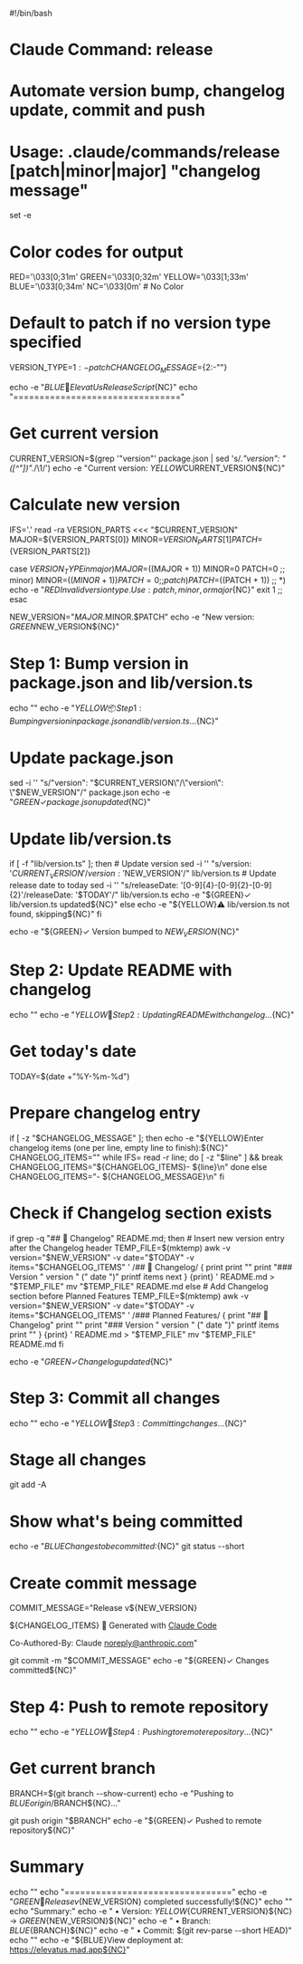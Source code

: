 #!/bin/bash

# Claude Command: release
# Automate version bump, changelog update, commit and push
# Usage: .claude/commands/release [patch|minor|major] "changelog message"

set -e

# Color codes for output
RED='\033[0;31m'
GREEN='\033[0;32m'
YELLOW='\033[1;33m'
BLUE='\033[0;34m'
NC='\033[0m' # No Color

# Default to patch if no version type specified
VERSION_TYPE=${1:-patch}
CHANGELOG_MESSAGE=${2:-""}

echo -e "${BLUE}🚀 ElevatUs Release Script${NC}"
echo "================================"

# Get current version
CURRENT_VERSION=$(grep '"version"' package.json | sed 's/.*"version": *"\([^"]*\)".*/\1/')
echo -e "Current version: ${YELLOW}$CURRENT_VERSION${NC}"

# Calculate new version
IFS='.' read -ra VERSION_PARTS <<< "$CURRENT_VERSION"
MAJOR=${VERSION_PARTS[0]}
MINOR=${VERSION_PARTS[1]}
PATCH=${VERSION_PARTS[2]}

case $VERSION_TYPE in
    major)
        MAJOR=$((MAJOR + 1))
        MINOR=0
        PATCH=0
        ;;
    minor)
        MINOR=$((MINOR + 1))
        PATCH=0
        ;;
    patch)
        PATCH=$((PATCH + 1))
        ;;
    *)
        echo -e "${RED}Invalid version type. Use: patch, minor, or major${NC}"
        exit 1
        ;;
esac

NEW_VERSION="$MAJOR.$MINOR.$PATCH"
echo -e "New version: ${GREEN}$NEW_VERSION${NC}"

# Step 1: Bump version in package.json and lib/version.ts
echo ""
echo -e "${YELLOW}📦 Step 1: Bumping version in package.json and lib/version.ts...${NC}"

# Update package.json
sed -i '' "s/\"version\": \"$CURRENT_VERSION\"/\"version\": \"$NEW_VERSION\"/" package.json
echo -e "${GREEN}✓ package.json updated${NC}"

# Update lib/version.ts
if [ -f "lib/version.ts" ]; then
    # Update version
    sed -i '' "s/version: '$CURRENT_VERSION'/version: '$NEW_VERSION'/" lib/version.ts
    # Update release date to today
    sed -i '' "s/releaseDate: '[0-9]\{4\}-[0-9]\{2\}-[0-9]\{2\}'/releaseDate: '$TODAY'/" lib/version.ts
    echo -e "${GREEN}✓ lib/version.ts updated${NC}"
else
    echo -e "${YELLOW}⚠ lib/version.ts not found, skipping${NC}"
fi

echo -e "${GREEN}✓ Version bumped to $NEW_VERSION${NC}"

# Step 2: Update README with changelog
echo ""
echo -e "${YELLOW}📝 Step 2: Updating README with changelog...${NC}"

# Get today's date
TODAY=$(date +"%Y-%m-%d")

# Prepare changelog entry
if [ -z "$CHANGELOG_MESSAGE" ]; then
    echo -e "${YELLOW}Enter changelog items (one per line, empty line to finish):${NC}"
    CHANGELOG_ITEMS=""
    while IFS= read -r line; do
        [ -z "$line" ] && break
        CHANGELOG_ITEMS="${CHANGELOG_ITEMS}- ${line}\n"
    done
else
    CHANGELOG_ITEMS="- ${CHANGELOG_MESSAGE}\n"
fi

# Check if Changelog section exists
if grep -q "## 📝 Changelog" README.md; then
    # Insert new version entry after the Changelog header
    TEMP_FILE=$(mktemp)
    awk -v version="$NEW_VERSION" -v date="$TODAY" -v items="$CHANGELOG_ITEMS" '
    /## 📝 Changelog/ {
        print
        print ""
        print "### Version " version " (" date ")"
        printf items
        next
    }
    {print}
    ' README.md > "$TEMP_FILE"
    mv "$TEMP_FILE" README.md
else
    # Add Changelog section before Planned Features
    TEMP_FILE=$(mktemp)
    awk -v version="$NEW_VERSION" -v date="$TODAY" -v items="$CHANGELOG_ITEMS" '
    /### Planned Features/ {
        print "## 📝 Changelog"
        print ""
        print "### Version " version " (" date ")"
        printf items
        print ""
    }
    {print}
    ' README.md > "$TEMP_FILE"
    mv "$TEMP_FILE" README.md
fi

echo -e "${GREEN}✓ Changelog updated${NC}"

# Step 3: Commit all changes
echo ""
echo -e "${YELLOW}💾 Step 3: Committing changes...${NC}"

# Stage all changes
git add -A

# Show what's being committed
echo -e "${BLUE}Changes to be committed:${NC}"
git status --short

# Create commit message
COMMIT_MESSAGE="Release v${NEW_VERSION}

${CHANGELOG_ITEMS}
🤖 Generated with [Claude Code](https://claude.ai/code)

Co-Authored-By: Claude <noreply@anthropic.com>"

git commit -m "$COMMIT_MESSAGE"
echo -e "${GREEN}✓ Changes committed${NC}"

# Step 4: Push to remote repository
echo ""
echo -e "${YELLOW}🚀 Step 4: Pushing to remote repository...${NC}"

# Get current branch
BRANCH=$(git branch --show-current)
echo -e "Pushing to ${BLUE}origin/$BRANCH${NC}..."

git push origin "$BRANCH"
echo -e "${GREEN}✓ Pushed to remote repository${NC}"

# Summary
echo ""
echo "================================"
echo -e "${GREEN}🎉 Release v${NEW_VERSION} completed successfully!${NC}"
echo ""
echo "Summary:"
echo -e "  • Version: ${YELLOW}${CURRENT_VERSION}${NC} → ${GREEN}${NEW_VERSION}${NC}"
echo -e "  • Branch: ${BLUE}${BRANCH}${NC}"
echo -e "  • Commit: $(git rev-parse --short HEAD)"
echo ""
echo -e "${BLUE}View deployment at: https://elevatus.mad.app${NC}"